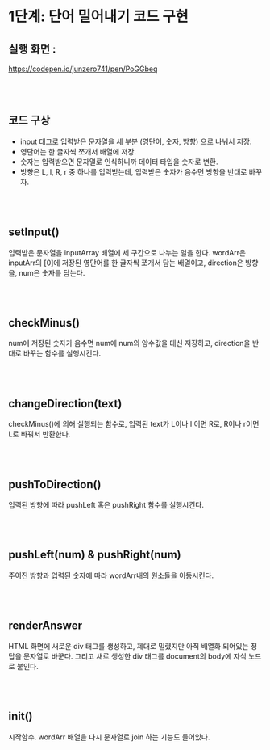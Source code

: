 # 1단계: 단어 밀어내기 코드 구현


## 실행 화면 : 
https://codepen.io/junzero741/pen/PoGGbeq

</br></br>
## 코드 구상
  * input 태그로 입력받은 문자열을 세 부분 (영단어, 숫자, 방향) 으로 나눠서 저장.
  * 영단어는 한 글자씩 쪼개서 배열에 저장.
  * 숫자는 입력받으면 문자열로 인식하니까 데이터 타입을 숫자로 변환.
  * 방향은 L, l, R, r 중 하나를 입력받는데, 입력받은 숫자가 음수면 방향을 반대로 바꾸자.
  
  
  </br></br>
  ## setInput() 
  입력받은 문자열을 inputArray 배열에 세 구간으로 나누는 일을 한다. wordArr은 inputArr의 [0]에 저장된 영단어를 한 글자씩 쪼개서 담는 배열이고, direction은 방향을, num은 숫자를 담는다.
   
  </br></br>
  ## checkMinus()
  num에 저장된 숫자가 음수면 num에 num의 양수값을 대신 저장하고, direction을 반대로 바꾸는 함수를 실행시킨다. 
 
  </br></br>
  ## changeDirection(text)
  checkMinus()에 의해 실행되는 함수로, 입력된 text가 L이나 l 이면 R로, R이나 r이면 L로 바꿔서 반환한다.
  
  </br></br>
  ## pushToDirection() 
  입력된 방향에 따라 pushLeft 혹은 pushRight 함수를 실행시킨다.
  
  </br></br>
  ## pushLeft(num) & pushRight(num)
  주어진 방향과 입력된 숫자에 따라 wordArr내의 원소들을 이동시킨다.
  
  </br></br>
  ## renderAnswer
  HTML 화면에 새로운 div 태그를 생성하고, 제대로 밀렸지만 아직 배열화 되어있는 정답을 문자열로 바꾼다. 그리고 새로 생성한 div 태그를 document의 body에 자식 노드로 붙인다.

  </br></br>
  ## init()
  시작함수. wordArr 배열을 다시 문자열로 join 하는 기능도 들어있다.
  
  
